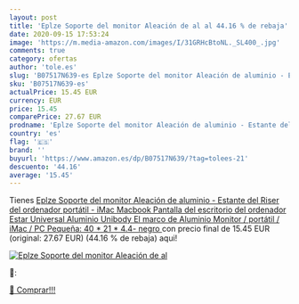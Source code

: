 ```yaml
---
layout: post
title: 'Eplze Soporte del monitor Aleación de al al 44.16 % de rebaja'
date: 2020-09-15 17:53:24
image: 'https://m.media-amazon.com/images/I/31GRHcBtoNL._SL400_.jpg'
comments: true
category: ofertas
author: 'tole.es'
slug: 'B07517N639-es Eplze Soporte del monitor Aleación de aluminio - Estante...'
sku: 'B07517N639-es'
actualPrice: 15.45 EUR
currency: EUR
price: 15.45
comparePrice: 27.67 EUR
prodname: 'Eplze Soporte del monitor Aleación de aluminio - Estante del Riser del ordenador portátil - iMac Macbook Pantalla del escritorio del ordenador Estar  Universal Aluminio Unibody El marco de Aluminio Monitor / portátil / iMac / PC  Pequeña: 40 * 21 * 4.4- negro '
country: 'es'
flag: '🇪🇸'
brand: ''
buyurl: 'https://www.amazon.es/dp/B07517N639/?tag=tolees-21'
descuento: '44.16'
average: '15.45'
---
```


Tienes [Eplze Soporte del monitor Aleación de aluminio - Estante del Riser del ordenador portátil - iMac Macbook Pantalla del escritorio del ordenador Estar  Universal Aluminio Unibody El marco de Aluminio Monitor / portátil / iMac / PC  Pequeña: 40 * 21 * 4.4- negro ](https://www.amazon.es/dp/B07517N639/?tag=tolees-21) con precio final de  15.45 EUR (original: 27.67 EUR) (44.16 %  de rebaja) aqui!

[![Eplze Soporte del monitor Aleación de al](https://m.media-amazon.com/images/I/31GRHcBtoNL._SL400_.jpg)](https://www.amazon.es/dp/B07517N639/?tag=tolees-21)

🔎:


[🛒 Comprar!!!](https://www.amazon.es/dp/B07517N639/?tag=tolees-21)
